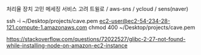 처리율 장치 고민
메세징 서비스 고려
트윌로 / aws-sns / ycloud / sens(naver)

ssh -i ~/Desktop/projects/cave.pem ec2-user@ec2-54-234-28-121.compute-1.amazonaws.com
chmod 400 ~/Desktop/projects/cave.pem

https://stackoverflow.com/questions/72022527/glibc-2-27-not-found-while-installing-node-on-amazon-ec2-instance
